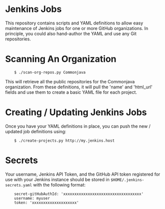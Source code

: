 # Jenkins Jobs

This repository contains scripts and YAML definitions to allow easy maintenance of Jenkins jobs for one or more GitHub organizations. In principle, you could also hand-author the YAML and use any Git repositories.

# Scanning An Organization

```
    $ ./scan-org-repos.py Commonjava
```

This will retrieve all the public repositories for the Commonjava organization. From these definitions, it will pull the 'name' and 'html_url' fields and use them to create a basic YAML file for each project.

# Creating / Updating Jenkins Jobs

Once you have your YAML definitions in place, you can push the new / updated job definitions using:

```
    $ ./create-projects.py http://my.jenkins.host
```

# Secrets

Your username, Jenkins API Token, and the GitHub API token registered for use with your Jenkins instance should be stored in `$HOME/.jenkins-secrets.yaml` with the following format:

```
    secret-gitHubAuthId: 'xxxxxxxxxxxxxxxxxxxxxxxxxxxxxxxxxxx'
    username: myuser
    token: 'xxxxxxxxxxxxxxxxxxxx'
```
